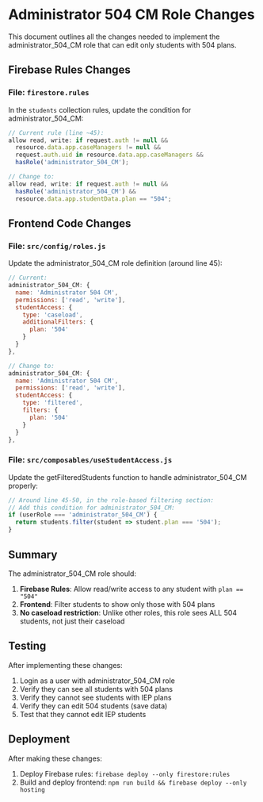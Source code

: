 # Administrator 504 CM Role Changes

This document outlines all the changes needed to implement the administrator_504_CM role that can edit only students with 504 plans.

## Firebase Rules Changes

### File: `firestore.rules`

In the `students` collection rules, update the condition for administrator_504_CM:

```javascript
// Current rule (line ~45):
allow read, write: if request.auth != null && 
  resource.data.app.caseManagers != null && 
  request.auth.uid in resource.data.app.caseManagers &&
  hasRole('administrator_504_CM');

// Change to:
allow read, write: if request.auth != null && 
  hasRole('administrator_504_CM') &&
  resource.data.app.studentData.plan == "504";
```

## Frontend Code Changes

### File: `src/config/roles.js`

Update the administrator_504_CM role definition (around line 45):

```javascript
// Current:
administrator_504_CM: {
  name: 'Administrator 504 CM',
  permissions: ['read', 'write'],
  studentAccess: {
    type: 'caseload',
    additionalFilters: {
      plan: '504'
    }
  }
},

// Change to:
administrator_504_CM: {
  name: 'Administrator 504 CM', 
  permissions: ['read', 'write'],
  studentAccess: {
    type: 'filtered',
    filters: {
      plan: '504'
    }
  }
},
```

### File: `src/composables/useStudentAccess.js`

Update the getFilteredStudents function to handle administrator_504_CM properly:

```javascript
// Around line 45-50, in the role-based filtering section:
// Add this condition for administrator_504_CM:
if (userRole === 'administrator_504_CM') {
  return students.filter(student => student.plan === '504');
}
```

## Summary

The administrator_504_CM role should:
1. **Firebase Rules**: Allow read/write access to any student with `plan == "504"`
2. **Frontend**: Filter students to show only those with 504 plans
3. **No caseload restriction**: Unlike other roles, this role sees ALL 504 students, not just their caseload

## Testing

After implementing these changes:
1. Login as a user with administrator_504_CM role
2. Verify they can see all students with 504 plans
3. Verify they cannot see students with IEP plans
4. Verify they can edit 504 students (save data)
5. Test that they cannot edit IEP students

## Deployment

After making these changes:
1. Deploy Firebase rules: `firebase deploy --only firestore:rules`
2. Build and deploy frontend: `npm run build && firebase deploy --only hosting` 
